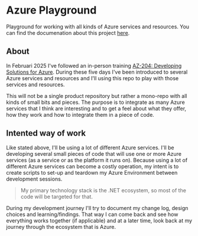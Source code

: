 # Azure Playground

Playground for working with all kinds of Azure services and resources.
You can find the documenation about this project [here](https://wvanlosser.github.io/azure-playground/).

## About

In Februari 2025 I've followed an in-person training [AZ-204: Developing Solutions for Azure](https://learn.microsoft.com/en-us/training/courses/az-204t00).
During these five days I've been introduced to several Azure services and resources and I'll using this repo to play with those services and resources.

This will not be a single product repository but rather a mono-repo with all kinds of small bits and pieces.
The purpose is to integrate as many Azure services that I think are interesting and to get a feel about what they offer, how they work and how to integrate them in a piece of code.

## Intented way of work

Like stated above, I'll be using a lot of different Azure services. 
I'll be developing several small pieces of code that will use one or more Azure services (as a service or as the platform it runs on).
Because using a lot of different Azure services can become a costly operation, my intent is to create scripts to set-up and teardown my Azure Environment between development sessions.

> My primary technology stack is the .NET ecosystem, so most of the code will be targeted for that.

During my development journey I'll try to document my change log, design choices and learning/findings.
That way I can come back and see how everything works together (if applicable) and at a later time, look back at my journey through the ecosystem that is Azure.
